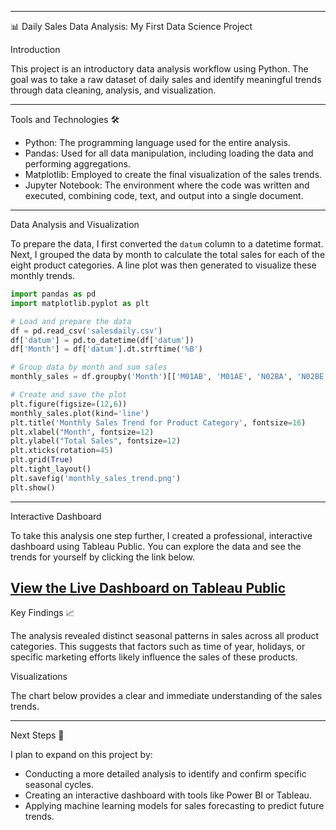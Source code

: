 -----

 📊 Daily Sales Data Analysis: My First Data Science Project

 Introduction

This project is an introductory data analysis workflow using Python. The goal was to take a raw dataset of daily sales and identify meaningful trends through data cleaning, analysis, and visualization.

-----

 Tools and Technologies 🛠️

  * Python: The programming language used for the entire analysis.
  * Pandas: Used for all data manipulation, including loading the data and performing aggregations.
  * Matplotlib: Employed to create the final visualization of the sales trends.
  * Jupyter Notebook: The environment where the code was written and executed, combining code, text, and output into a single document.

-----

 Data Analysis and Visualization

To prepare the data, I first converted the `datum` column to a datetime format. Next, I grouped the data by month to calculate the total sales for each of the eight product categories. A line plot was then generated to visualize these monthly trends.

```python
import pandas as pd
import matplotlib.pyplot as plt

# Load and prepare the data
df = pd.read_csv('salesdaily.csv')
df['datum'] = pd.to_datetime(df['datum'])
df['Month'] = df['datum'].dt.strftime('%B')

# Group data by month and sum sales
monthly_sales = df.groupby('Month')[['M01AB', 'M01AE', 'N02BA', 'N02BE', 'N05B', 'N05C', 'R03', 'R06']].sum()

# Create and save the plot
plt.figure(figsize=(12,6))
monthly_sales.plot(kind='line')
plt.title('Monthly Sales Trend for Product Category', fontsize=16)
plt.xlabel("Month", fontsize=12)
plt.ylabel("Total Sales", fontsize=12)
plt.xticks(rotation=45)
plt.grid(True)
plt.tight_layout()
plt.savefig('monthly_sales_trend.png')
plt.show()
```
---
 Interactive Dashboard

To take this analysis one step further, I created a professional, interactive dashboard using Tableau Public. You can explore the data and see the trends for yourself by clicking the link below.

[**View the Live Dashboard on Tableau Public**](https://public.tableau.com/views/DailySalesPerformanceAnalysis/Dashboard1?:language=en-US&publish=yes&:sid=&:redirect=auth&:display_count=n&:origin=viz_share_link)
-----

 Key Findings 📈

The analysis revealed distinct seasonal patterns in sales across all product categories. This suggests that factors such as time of year, holidays, or specific marketing efforts likely influence the sales of these products.

 Visualizations

The chart below provides a clear and immediate understanding of the sales trends.

-----

 Next Steps 🚀

I plan to expand on this project by:

  * Conducting a more detailed analysis to identify and confirm specific seasonal cycles.
  * Creating an interactive dashboard with tools like Power BI or Tableau.
  * Applying machine learning models for sales forecasting to predict future trends.
